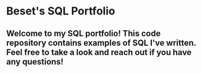 # Beset's SQL Portfolio
## Welcome to my SQL portfolio! This code repository contains examples of SQL I've written. Feel free to take a look and reach out if you have any questions!
